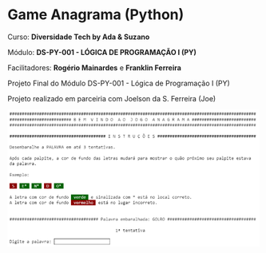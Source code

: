 # Game Anagrama (Python)

Curso: **Diversidade Tech by Ada & Suzano**

Módulo: **DS-PY-001 - LÓGICA DE PROGRAMAÇÃO I (PY)**

Facilitadores: **Rogério Mainardes** e **Franklin Ferreira**

Projeto Final do Módulo DS-PY-001 - Lógica de Programação I (PY)


Projeto realizado em parceiria com Joelson da S. Ferreira (Joe)

![Tela](https://github.com/NiloBSilvaJr/Anagrama_Python/blob/main/Tela_Game_Anagrama.png)
